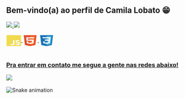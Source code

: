 ## Bem-vindo(a) ao perfil de Camila Lobato 😁

 <div>
   <a href="https://github.com/camila-lobato">
   <img height="180em" src="https://github-readme-stats.vercel.app/api?username=camila-lobato&show_icons=true&theme=tokyonight&include_all_commits=true&count_private=true"/>
   <img height="180em" src="https://github-readme-stats.vercel.app/api/top-langs/?username=camila-lobato&layout=compact&langs_count=6&theme=tokyonight"/>

</div>
<div style="display: inline_block"><br>
  <img align="center" alt="Js" height="30" width="40" src="https://raw.githubusercontent.com/devicons/devicon/master/icons/javascript/javascript-plain.svg">
  <img align="center" alt="HTML" height="30" width="40" src="https://raw.githubusercontent.com/devicons/devicon/master/icons/html5/html5-original.svg">
  <img align="center" alt="CSS" height="30" width="40" src="https://raw.githubusercontent.com/devicons/devicon/master/icons/css3/css3-original.svg">
</div>
 
 <br>
 
  ### Pra entrar em contato me segue a gente nas redes abaixo!
 
<div> 

  <a href="https://instagram.com/acamilalobato" target="_blank"><img src="https://img.shields.io/badge/-Instagram-%23E4405F?style=for-the-badge&logo=instagram&logoColor=white" target="_blank"></a>
 
  ![Snake animation](https://github.com/camila-lobato/camila-lobato/blob/output/github-contribution-grid-snake.svg)

</div>
